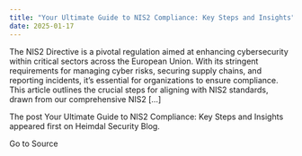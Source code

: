 ```yaml
---
title: "Your Ultimate Guide to NIS2 Compliance: Key Steps and Insights"
date: 2025-01-17
---
```


The NIS2 Directive is a pivotal regulation aimed at enhancing cybersecurity within critical sectors across the European Union. With its stringent requirements for managing cyber risks, securing supply chains, and reporting incidents, it’s essential for organizations to ensure compliance. This article outlines the crucial steps for aligning with NIS2 standards, drawn from our comprehensive NIS2 \[…\]

The post Your Ultimate Guide to NIS2 Compliance: Key Steps and Insights appeared first on Heimdal Security Blog.

Go to Source
